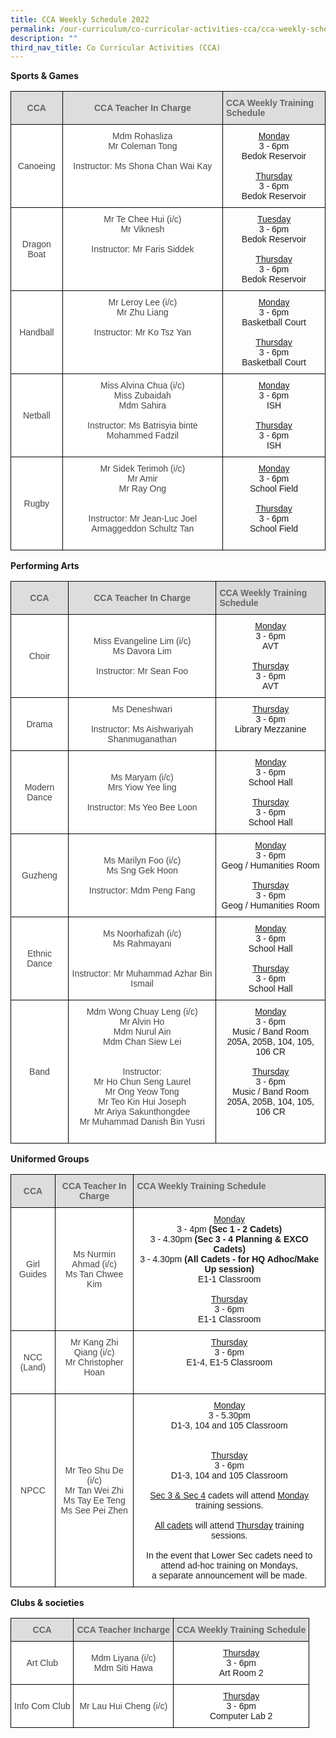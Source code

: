```yaml
---
title: CCA Weekly Schedule 2022
permalink: /our-curriculum/co-curricular-activities-cca/cca-weekly-schedule-2022/
description: ""
third_nav_title: Co Curricular Activities (CCA)
---
```

**Sports & Games**

<style type="text/css">
.tg  {border-collapse:collapse;border-spacing:0;}
.tg td{border-color:black;border-style:solid;border-width:1px;font-family:Arial, sans-serif;font-size:14px;
  overflow:hidden;padding:10px 5px;word-break:normal;}
.tg th{border-color:black;border-style:solid;border-width:1px;font-family:Arial, sans-serif;font-size:14px;
  font-weight:normal;overflow:hidden;padding:10px 5px;word-break:normal;}
.tg .tg-sxkx{background-color:#FFF;color:#454545;text-align:center;vertical-align:top}
.tg .tg-baqh{text-align:center;vertical-align:top}
.tg .tg-ncov{background-color:#FFF;color:#454545;text-align:center;vertical-align:middle}
.tg .tg-feqv{background-color:#DDD;color:#666;font-weight:bold;text-align:center;vertical-align:middle}
.tg .tg-nfls{background-color:#dddddd;color:#d9d9d9;font-weight:bold;text-align:left;vertical-align:top}
</style>
<table class="tg">
<thead>
  <tr>
    <th class="tg-feqv"><span style="color:#666;background-color:#DDD">CCA</span></th>
    <th class="tg-feqv"><span style="color:#666;background-color:#DDD">CCA Teacher In Charge</span></th>
    <th class="tg-nfls"><span style="font-weight:bold;color:#666">CCA Weekly Training Schedule</span></th>
  </tr>
</thead>
<tbody>
  <tr>
    <td class="tg-ncov">Canoeing<br></td>
    <td class="tg-sxkx">Mdm Rohasliza<br>Mr Coleman Tong<br><br>Instructor: Ms Shona Chan Wai Kay</td>
    <td class="tg-baqh"><span style="text-decoration:underline">Monday</span> <br>3 - 6pm<br>Bedok Reservoir<br><br><span style="text-decoration:underline">Thursday</span><br>3 - 6pm<br>Bedok Reservoir<br></td>
  </tr>
  <tr>
    <td class="tg-ncov">Dragon Boat<br></td>
    <td class="tg-sxkx">Mr Te Chee Hui (i/c)<br>Mr Viknesh<br><br>Instructor: Mr Faris Siddek<br><br></td>
    <td class="tg-baqh"><span style="text-decoration:underline">Tuesday </span><br>3 - 6pm<br>Bedok Reservoir<br><br><span style="text-decoration:underline">Thursday</span><br>3 - 6pm<br>Bedok Reservoir</td>
  </tr>
  <tr>
    <td class="tg-ncov">Handball </td>
    <td class="tg-sxkx"> Mr Leroy Lee (i/c) <br>Mr Zhu Liang<br><br>Instructor: Mr Ko Tsz Yan<br><br></td>
    <td class="tg-baqh"><span style="text-decoration:underline">Monday </span><br>3 - 6pm<br>Basketball Court<br><br><span style="text-decoration:underline">Thursday</span><br>3 - 6pm<br>Basketball Court</td>
  </tr>
  <tr>
    <td class="tg-ncov"> Netball</td>
    <td class="tg-sxkx"> Miss Alvina Chua (i/c)<br>Miss Zubaidah<br>Mdm Sahira<br><br>Instructor: Ms Batrisyia binte Mohammed Fadzil<br><br></td>
    <td class="tg-baqh"><span style="text-decoration:underline">Monday</span> <br>3 - 6pm<br>ISH<br><br><span style="text-decoration:underline">Thursday</span><br>3 - 6pm<br>ISH</td>
  </tr>
  <tr>
    <td class="tg-ncov"> Rugby</td>
    <td class="tg-sxkx">Mr Sidek Terimoh (i/c)<br>Mr Amir<br>Mr Ray Ong<br><br><br>Instructor: Mr Jean-Luc Joel Armaggeddon Schultz Tan<br><br></td>
    <td class="tg-baqh"><span style="text-decoration:underline">Monday </span><br>3 - 6pm<br>School Field<br><br><span style="text-decoration:underline">Thursday</span><br>3 - 6pm<br>School Field</td>
  </tr>
</tbody>
</table>

**Performing Arts**

<style type="text/css">
.tg  {border-collapse:collapse;border-spacing:0;}
.tg td{border-color:black;border-style:solid;border-width:1px;font-family:Arial, sans-serif;font-size:14px;
  overflow:hidden;padding:10px 5px;word-break:normal;}
.tg th{border-color:black;border-style:solid;border-width:1px;font-family:Arial, sans-serif;font-size:14px;
  font-weight:normal;overflow:hidden;padding:10px 5px;word-break:normal;}
.tg .tg-sxkx{background-color:#FFF;color:#454545;text-align:center;vertical-align:top}
.tg .tg-baqh{text-align:center;vertical-align:top}
.tg .tg-ncov{background-color:#FFF;color:#454545;text-align:center;vertical-align:middle}
.tg .tg-feqv{background-color:#DDD;color:#666;font-weight:bold;text-align:center;vertical-align:middle}
.tg .tg-fsof{background-color:#d9d9d9;color:#666666;text-align:left;vertical-align:top}
</style>
<table class="tg">
<thead>
  <tr>
    <th class="tg-feqv"><span style="color:#666;background-color:#DDD">CCA</span></th>
    <th class="tg-feqv"><span style="color:#666;background-color:#DDD">CCA Teacher In Charge</span></th>
    <th class="tg-fsof"><span style="font-weight:700;font-style:normal">CCA Weekly Training Schedule</span></th>
  </tr>
</thead>
<tbody>
  <tr>
    <td class="tg-ncov">Choir</td>
    <td class="tg-ncov">Miss Evangeline Lim (i/c)<br>Ms Davora Lim<br><br>Instructor: Mr Sean Foo<br></td>
    <td class="tg-baqh"><span style="text-decoration:underline">Monday</span> <br>3 - 6pm<br>AVT<br><br><span style="text-decoration:underline">Thursday</span><br>3 - 6pm<br>AVT</td>
  </tr>
  <tr>
    <td class="tg-ncov">Drama</td>
    <td class="tg-ncov">Ms Deneshwari<br><br>Instructor: Ms Aishwariyah Shanmuganathan<br></td>
    <td class="tg-baqh"><span style="font-weight:400;font-style:normal;text-decoration:underline">Thursday</span><br><span style="font-weight:400;font-style:normal">3 - 6pm</span><br><span style="font-weight:400;font-style:normal">Library Mezzanine</span></td>
  </tr>
  <tr>
    <td class="tg-ncov">Modern Dance </td>
    <td class="tg-ncov">Ms Maryam (i/c) <br>Mrs Yiow Yee ling <br><br>Instructor: Ms Yeo Bee Loon </td>
    <td class="tg-baqh"><span style="text-decoration:underline">Monday</span><br>3 - 6pm<br>School Hall<br><br><span style="text-decoration:underline">Thursday</span><br>3 - 6pm<br>School Hall</td>
  </tr>
  <tr>
    <td class="tg-ncov"> Guzheng</td>
    <td class="tg-ncov">Ms Marilyn Foo (i/c) <br>Ms Sng Gek Hoon  <br><br>Instructor: Mdm Peng Fang<br></td>
    <td class="tg-baqh"><span style="text-decoration:underline">Monday</span><br>3 - 6pm<br>Geog / Humanities Room<br><br><span style="text-decoration:underline">Thursday</span><br>3 - 6pm<br>Geog / Humanities Room</td>
  </tr>
  <tr>
    <td class="tg-ncov"> Ethnic Dance</td>
    <td class="tg-ncov">Ms Noorhafizah (i/c) <br>Ms Rahmayani<br><br><br>Instructor: Mr Muhammad Azhar Bin Ismail</td>
    <td class="tg-baqh"><span style="text-decoration:underline">Monday</span> <br>3 - 6pm<br>School Hall<br><br><span style="text-decoration:underline">Thursday</span><br>3 - 6pm<br>School Hall</td>
  </tr>
  <tr>
    <td class="tg-ncov"> Band </td>
    <td class="tg-sxkx">Mdm Wong Chuay Leng (i/c)<br>Mr Alvin Ho <br>Mdm Nurul Ain <br>Mdm Chan Siew Lei<br><br><br>Instructor:<br>Mr Ho Chun Seng Laurel<br>Mr Ong Yeow Tong<br>Mr Teo Kin Hui Joseph<br>Mr Ariya Sakunthongdee<br>Mr Muhammad Danish Bin Yusri<br><br></td>
    <td class="tg-baqh"><span style="text-decoration:underline">Monday</span> <br>3 - 6pm<br>Music / Band Room<br>205A, 205B, 104, 105, 106 CR<br><br><span style="text-decoration:underline">Thursday</span><br>3 - 6pm<br>Music / Band Room<br>205A, 205B, 104, 105, 106 CR</td>
  </tr>
</tbody>
</table>

**Uniformed Groups**

<style type="text/css">
.tg  {border-collapse:collapse;border-spacing:0;}
.tg td{border-color:black;border-style:solid;border-width:1px;font-family:Arial, sans-serif;font-size:14px;
  overflow:hidden;padding:10px 5px;word-break:normal;}
.tg th{border-color:black;border-style:solid;border-width:1px;font-family:Arial, sans-serif;font-size:14px;
  font-weight:normal;overflow:hidden;padding:10px 5px;word-break:normal;}
.tg .tg-sxkx{background-color:#FFF;color:#454545;text-align:center;vertical-align:top}
.tg .tg-ncov{background-color:#FFF;color:#454545;text-align:center;vertical-align:middle}
.tg .tg-490w{background-color:#dddddd;color:#666666;text-align:left;vertical-align:top}
.tg .tg-feqv{background-color:#DDD;color:#666;font-weight:bold;text-align:center;vertical-align:middle}
.tg .tg-i81m{background-color:#ffffff;text-align:center;vertical-align:top}
</style>
<table class="tg">
<thead>
  <tr>
    <th class="tg-feqv"><span style="color:#666;background-color:#DDD">CCA</span></th>
    <th class="tg-feqv"><span style="color:#666;background-color:#DDD">CCA Teacher In Charge</span></th>
    <th class="tg-490w"><span style="font-weight:700;font-style:normal">CCA Weekly Training Schedule</span></th>
  </tr>
</thead>
<tbody>
  <tr>
    <td class="tg-ncov">Girl Guides</td>
    <td class="tg-ncov">Ms Nurmin Ahmad (i/c)<br>Ms Tan Chwee Kim</td>
    <td class="tg-i81m"><span style="text-decoration:underline">Monday</span><br>3 - 4pm <span style="font-weight:bold">(Sec 1 - 2 Cadets)</span> <br>3 - 4.30pm <span style="font-weight:bold">(Sec 3 - 4 Planning &amp; EXCO Cadets)</span> <br>3 - 4.30pm <span style="font-weight:bold">(All Cadets - for HQ Adhoc/Make Up session)</span> <br>E1-1 Classroom<br><br><span style="text-decoration:underline">Thursday</span><br>3 - 6pm<br>E1-1 Classroom</td>
  </tr>
  <tr>
    <td class="tg-ncov">NCC (Land)</td>
    <td class="tg-sxkx">Mr Kang Zhi Qiang (i/c)<br>Mr Christopher Hoan<br><br></td>
    <td class="tg-i81m"><span style="font-weight:400;font-style:normal;text-decoration:underline">Thursday</span><br><span style="font-weight:400;font-style:normal">3 - 6pm</span><br><span style="font-weight:400;font-style:normal">E1-4, E1-5 Classroom</span></td>
  </tr>
  <tr>
    <td class="tg-ncov"> NPCC</td>
    <td class="tg-ncov">Mr Teo Shu De (i/c)<br>Mr Tan Wei Zhi<br>Ms Tay Ee Teng<br>Ms See Pei Zhen<br></td>
    <td class="tg-i81m"><span style="font-weight:400;font-style:normal;text-decoration:underline">Monday</span><span style="font-weight:400;font-style:normal"> </span><br><span style="font-weight:400;font-style:normal">3 - 5.30pm</span><br><span style="font-weight:400;font-style:normal">D1-3, 104 and 105 Classroom</span><br><br><br><span style="font-weight:400;font-style:normal;text-decoration:underline">Thursday</span><span style="font-weight:400;font-style:normal"> </span><br><span style="font-weight:400;font-style:normal">3 - 6pm</span><br><span style="font-weight:400;font-style:normal">D1-3, 104 and 105 Classroom</span><br><br><span style="text-decoration:underline">Sec 3 &amp; Sec 4</span> cadets will attend <span style="text-decoration:underline">Monday</span> training sessions.<br><br><span style="text-decoration:underline">All cadets</span> will attend <span style="text-decoration:underline">Thursday</span> training sessions.<br><br>In the event that Lower Sec cadets need to attend ad-hoc training on Mondays,<br> a separate announcement will be made.<br></td>
  </tr>
</tbody>
</table>

**Clubs & societies**

<style type="text/css">
.tg  {border-collapse:collapse;border-spacing:0;}
.tg td{border-color:black;border-style:solid;border-width:1px;font-family:Arial, sans-serif;font-size:14px;
  overflow:hidden;padding:10px 5px;word-break:normal;}
.tg th{border-color:black;border-style:solid;border-width:1px;font-family:Arial, sans-serif;font-size:14px;
  font-weight:normal;overflow:hidden;padding:10px 5px;word-break:normal;}
.tg .tg-ncov{background-color:#FFF;color:#454545;text-align:center;vertical-align:middle}
.tg .tg-feqv{background-color:#DDD;color:#666;font-weight:bold;text-align:center;vertical-align:middle}
.tg .tg-ysz0{background-color:#dddddd;text-align:left;vertical-align:top}
.tg .tg-i81m{background-color:#ffffff;text-align:center;vertical-align:top}
</style>
<table class="tg">
<thead>
  <tr>
    <th class="tg-feqv"><span style="color:#666;background-color:#DDD">CCA</span></th>
    <th class="tg-feqv"><span style="color:#666;background-color:#DDD">CCA Teacher Incharge</span></th>
    <th class="tg-ysz0"><span style="font-weight:700;font-style:normal;color:#666">CCA Weekly Training Schedule</span></th>
  </tr>
</thead>
<tbody>
  <tr>
    <td class="tg-ncov">Art Club<br></td>
    <td class="tg-ncov">Mdm Liyana (i/c)<br>Mdm Siti Hawa<br></td>
    <td class="tg-i81m"><span style="text-decoration:underline">Thursday</span> <br>3 - 6pm<br>Art Room 2</td>
  </tr>
  <tr>
    <td class="tg-ncov">Info Com Club<br></td>
    <td class="tg-ncov">Mr Lau Hui Cheng (i/c)<br></td>
    <td class="tg-i81m"><span style="font-weight:400;font-style:normal;text-decoration:underline">Thursday</span><br><span style="font-weight:400;font-style:normal">3 - 6pm</span><br><span style="font-weight:400;font-style:normal">Computer Lab 2</span></td>
  </tr>
</tbody>
</table>